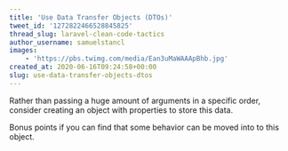 ```yaml
---
title: 'Use Data Transfer Objects (DTOs)'
tweet_id: '1272822466528845825'
thread_slug: laravel-clean-code-tactics
author_username: samuelstancl
images:
    - 'https://pbs.twimg.com/media/Ean3uMaWAAApBhb.jpg'
created_at: 2020-06-16T09:24:58+00:00
slug: use-data-transfer-objects-dtos
---
```


Rather than passing a huge amount of arguments in a specific order, consider creating an object with properties to store this data.

Bonus points if you can find that some behavior can be moved into to this object.
